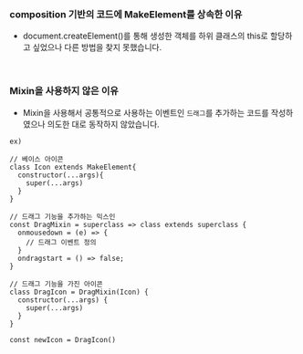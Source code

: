 ### composition 기반의 코드에 MakeElement를 상속한 이유

- document.createElement()를 통해 생성한 객체를 하위 클래스의 this로 할당하고 싶었으나 다른 방법을 찾지 못했습니다.

<br>

### Mixin을 사용하지 않은 이유

- Mixin을 사용해서 공통적으로 사용하는 이벤트인 `드래그`를 추가하는 코드를 작성하였으나 의도한 대로 동작하지 않았습니다.

```
ex)

// 베이스 아이콘
class Icon extends MakeElement{
  constructor(...args){
    super(...args)
  }
}

// 드래그 기능을 추가하는 믹스인
const DragMixin = superclass => class extends superclass {
  onmousedown = (e) => {
    // 드래그 이벤트 정의
  }
  ondragstart = () => false;
}

// 드래그 기능을 가진 아이콘
class DragIcon = DragMixin(Icon) {
  constructor(...args) {
    super(...args)
  }
}

const newIcon = DragIcon()
```
